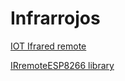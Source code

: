 # Infrarrojos

[IOT Ifrared remote](https://learn.adafruit.com/internet-of-things-infrared-remote?view=all)

[IRremoteESP8266 library](https://github.com/markszabo/IRremoteESP8266)
